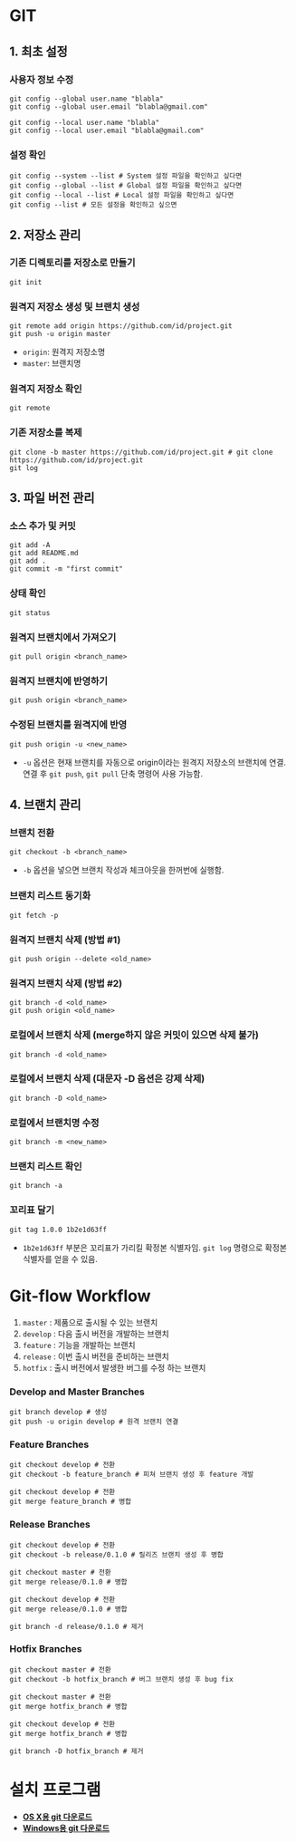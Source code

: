 GIT
=====

## 1. 최초 설정

### 사용자 정보 수정
```
git config --global user.name "blabla"
git config --global user.email "blabla@gmail.com"

git config --local user.name "blabla"
git config --local user.email "blabla@gmail.com"
```

### 설정 확인
```
git config --system --list # System 설정 파일을 확인하고 싶다면
git config --global --list # Global 설정 파일을 확인하고 싶다면
git config --local --list # Local 설정 파일을 확인하고 싶다면
git config --list # 모든 설정을 확인하고 싶으면
```

## 2. 저장소 관리

### 기존 디렉토리를 저장소로 만들기
```
git init
```

### 원격지 저장소 생성 및 브랜치 생성
```
git remote add origin https://github.com/id/project.git
git push -u origin master
```
- `origin`: 원격지 저장소명
- `master`: 브랜치명

### 원격지 저장소 확인
```
git remote
```

### 기존 저장소를 복제
```
git clone -b master https://github.com/id/project.git # git clone https://github.com/id/project.git 
git log
```

## 3. 파일 버전 관리

### 소스 추가 및 커밋
```
git add -A 
git add README.md
git add .
git commit -m "first commit"
```

### 상태 확인
```
git status
```

### 원격지 브랜치에서 가져오기
```
git pull origin <branch_name>
```

### 원격지 브랜치에 반영하기
```
git push origin <branch_name>
```

### 수정된 브랜치를 원격지에 반영
```
git push origin -u <new_name>
```
- `-u` 옵션은 현재 브랜치를 자동으로 origin이라는 원격지 저장소의 브랜치에 연결. 연결 후 `git push`, `git pull` 단축 명령어 사용 가능함.

## 4. 브랜치 관리

### 브랜치 전환
```
git checkout -b <branch_name>
```
- `-b` 옵션을 넣으면 브랜치 작성과 체크아웃을 한꺼번에 실행함.

### 브랜치 리스트 동기화
```
git fetch -p
```
### 원격지 브랜치 삭제 (방법 #1)
```
git push origin --delete <old_name>
```

### 원격지 브랜치 삭제 (방법 #2)
```
git branch -d <old_name>
git push origin <old_name>
```

### 로컬에서 브랜치 삭제 (merge하지 않은 커밋이 있으면 삭제 불가)
```
git branch -d <old_name>
```

### 로컬에서 브랜치 삭제 (대문자 -D 옵션은 강제 삭제)
```
git branch -D <old_name>
```

### 로컬에서 브랜치명 수정
```
git branch -m <new_name>
```

### 브랜치 리스트 확인
```
git branch -a
```

### 꼬리표 달기
```
git tag 1.0.0 1b2e1d63ff
```
- `1b2e1d63ff` 부분은 꼬리표가 가리킬 확정본 식별자임. `git log` 명령으로 확정본 식별자를 얻을 수 있음.

Git-flow Workflow
=====

1. `master` : 제품으로 출시될 수 있는 브랜치
1. `develop` : 다음 출시 버전을 개발하는 브랜치
1. `feature` : 기능을 개발하는 브랜치
1. `release` : 이번 출시 버전을 준비하는 브랜치
1. `hotfix` : 출시 버전에서 발생한 버그를 수정 하는 브랜치

### Develop and Master Branches
```
git branch develop # 생성
git push -u origin develop # 원격 브랜치 연결
```

### Feature Branches
```
git checkout develop # 전환
git checkout -b feature_branch # 피쳐 브랜치 생성 후 feature 개발

git checkout develop # 전환
git merge feature_branch # 병합
```

### Release Branches
```
git checkout develop # 전환
git checkout -b release/0.1.0 # 릴리즈 브랜치 생성 후 병합

git checkout master # 전환
git merge release/0.1.0 # 병합

git checkout develop # 전환
git merge release/0.1.0 # 병합

git branch -d release/0.1.0 # 제거
```

### Hotfix Branches
```
git checkout master # 전환
git checkout -b hotfix_branch # 버그 브랜치 생성 후 bug fix

git checkout master # 전환
git merge hotfix_branch # 병합

git checkout develop # 전환
git merge hotfix_branch # 병합

git branch -D hotfix_branch # 제거
```

설치 프로그램
=====
- [**OS X용 git 다운로드**](http://git-scm.com/download/mac)
- [**Windows용 git 다운로드**](https://gitforwindows.org/)
